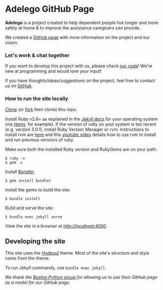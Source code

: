 # Adelego GitHub Page

**Adelego** is a project created to help dependent people live longer and more safely at home & to improve the assistance caregivers can provide.

We created a [GitHub page](https://mbonnemaison.github.io/adelego/) with more information on the project and our vision.

### Let's work & chat together

If you want to develop this project with us, please check [our code](https://github.com/mbonnemaison/adelego/tree/master)! We're new at programming and would love your input!

If you have thoughts/ideas/suggestions on the project, feel free to contact us on [GitHub](https://github.com/mbonnemaison).

### How to run the site locally

[Clone](https://help.github.com/en/articles/cloning-a-repository) (or [fork](https://help.github.com/en/articles/about-forks) then clone) this repo.

Install Ruby v2.6+ as explained in the [Jekyll docs](https://jekyllrb.com/docs/installation/) for your operating system (via [rbenv](https://github.com/rbenv/rbenv), for example).
If the version of ruby on your system is too recent (e.g. version 3.0.1), install Ruby Version Manager or rvm. Instructions to install rvm are [here](https://rvm.io/rvm/install) and this [youtube video](https://www.youtube.com/watch?v=cQVb7fHFjSM) details how to use rvm to install and run previous versions of ruby.

Make sure both the installed Ruby version and RubyGems are on your path:

```
$ ruby -v
$ gem -v
```

Install [Bundler](https://bundler.io/):

```
$ gem install bundler
```

Install the gems to build the site:

```
$ bundle install
```

Build and serve the site:

```
$ bundle exec jekyll serve
```

View the site in a browser at <http://localhost:4000>.

## Developing the site

This site uses the [Hydeout](https://fongandrew.github.io/hydeout/) theme. Most of the site's structure and style come from the theme.

To run Jekyll commands, use `bundle exec jekyll`.


*We thank the [Boston Python group](https://about.bostonpython.com) for allowing us to use their GitHub page as a model for our GitHub page.*
